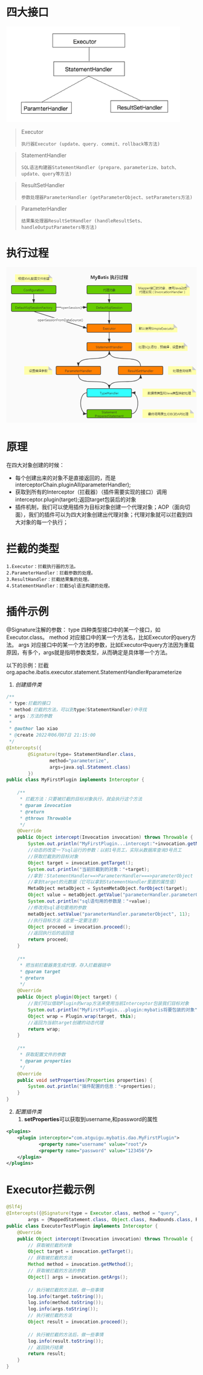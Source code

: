 # 四大接口

![image-20220606211214237](image/3-plugin/image-20220606211214237.png)

> Executor
>
> `执行器Executor (update、query. commit、rollback等方法)`



> StatementHandler
>
> `SQL语法构建器StatementHandler (prepare、parameterize、batch、update、query等方法)`



> ResultSetHandler
>
> `参数处理器ParameterHandler (getParameterObject、setParameters方法)`



> ParameterHandler
>
> `结果集处理器ResultSetHandler (handleResultSets、handleOutputParameters等方法)`

# 执行过程

![image-20250516194249689](image/4-plugin/image-20250516194249689.png)

# 原理

在四大对象创建的时候：

- 每个创建出来的对象不是直接返回的，而是interceptorChain.pluginAll(parameterHandler);
- 获取到所有的Interceptor（拦截器）（插件需要实现的接口）调用interceptor.plugin(target);返回target包装后的对象
- 插件机制，我们可以使用插件为目标对象创建一个代理对象；AOP（面向切面），我们的插件可以为四大对象创建出代理对象；代理对象就可以拦截到四大对象的每一个执行；



# 拦截的类型

```text
1.Executor：拦截执行器的方法。
2.ParameterHandler：拦截参数的处理。
3.ResultHandler：拦截结果集的处理。
4.StatementHandler：拦截Sql语法构建的处理。
```

# 插件示例

@Signature注解的参数：
type	四种类型接口中的某一个接口，如Executor.class。
method	对应接口中的某一个方法名，比如Executor的query方法。
args	对应接口中的某一个方法的参数，比如Executor中query方法因为重载原因，有多个，args就是指明参数类型，从而确定是具体哪一个方法。



以下的示例：拦截org.apache.ibatis.executor.statement.StatementHandler#parameterize	

1. *创建插件类*

```java
/**
 * type:拦截的接口
 * method:拦截的方法，可以到type(StatementHandler)中寻找
 * args：方法的参数
 *
 * @author lao xiao
 * @create 2022年06月07日 21:15:00
 */
@Intercepts({
        @Signature(type= StatementHandler.class,
                method="parameterize",
                args=java.sql.Statement.class)
        })
public class MyFirstPlugin implements Interceptor {

    /**
     * 拦截方法：只要被拦截的目标对象执行，就会执行这个方法
     * @param invocation
     * @return
     * @throws Throwable
     */
    @Override
    public Object intercept(Invocation invocation) throws Throwable {
        System.out.println("MyFirstPlugin...intercept:"+invocation.getMethod());
        //动态的改变一下sql运行的参数：以前1号员工，实际从数据库查询3号员工
        //获取拦截到的目标对象
        Object target = invocation.getTarget();
        System.out.println("当前拦截到的对象："+target);
        //拿到：StatementHandler==>ParameterHandler===>parameterObject
        //拿到target的元数据（它可以拿到StatementHandler里面的属性值）
        MetaObject metaObject = SystemMetaObject.forObject(target);
        Object value = metaObject.getValue("parameterHandler.parameterObject");
        System.out.println("sql语句用的参数是："+value);
        //修改完sql语句要用的参数
        metaObject.setValue("parameterHandler.parameterObject", 11);
        //执行目标方法（这里一定要注意）
        Object proceed = invocation.proceed();
        //返回执行后的返回值
        return proceed;
    }

    /**
     * 把当前拦截器类生成代理，存入拦截器链中
     * @param target
     * @return
     */
    @Override
    public Object plugin(Object target) {
        //我们可以借助Plugin的wrap方法来使用当前Interceptor包装我们目标对象
        System.out.println("MyFirstPlugin...plugin:mybatis将要包装的对象"+target);
        Object wrap = Plugin.wrap(target, this);
        //返回为当前target创建的动态代理
        return wrap;
    }

    /**
     * 获取配置文件的参数
     * @param properties
     */
    @Override
    public void setProperties(Properties properties) {
        System.out.println("插件配置的信息："+properties);
    }
}
```

2. *配置插件类*
   1. <b id="blue">setProperties</b>可以获取到username,和password的属性

```xml
<plugins>
	<plugin interceptor="com.atguigu.mybatis.dao.MyFirstPlugin">
			<property name="username" value="root"/>
			<property name="password" value="123456"/>
	</plugin>
</plugins>
```

# Executor拦截示例

```java
@Slf4j
@Intercepts({@Signature(type = Executor.class, method = "query",
        args = {MappedStatement.class, Object.class, RowBounds.class, ResultHandler.class})})
public class ExecutorTestPlugin implements Interceptor {
    @Override
    public Object intercept(Invocation invocation) throws Throwable {
        // 获取被拦截的对象
        Object target = invocation.getTarget();
        // 获取被拦截的方法
        Method method = invocation.getMethod();
        // 获取被拦截的方法的参数
        Object[] args = invocation.getArgs();

        // 执行被拦截的方法前，做一些事情
        log.info(target.toString());
        log.info(method.toString());
        log.info(args.toString());
        // 执行被拦截的方法
        Object result = invocation.proceed();

        // 执行被拦截的方法后，做一些事情
        log.info(result.toString());
        // 返回执行结果
        return result;
    }
}
```


